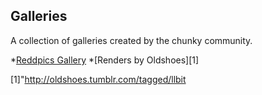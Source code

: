 Galleries
--------------------------
A collection of galleries created by the chunky community.  

*[Reddpics Gallery][0]
*[Renders by Oldshoes][1]

[0]:http://reddpics.com/r/chunky
[1]"http://oldshoes.tumblr.com/tagged/llbit